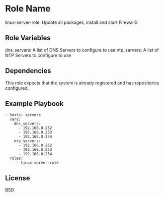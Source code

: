 Role Name
=========

linux-server-role: Update all packages, install and start FirewallD

Role Variables
--------------

dns_servers: A list of DNS Servers to configure to use
ntp_servers: A list of NTP Servers to configure to use

Dependencies
------------

This role expects that the system is already registered and has repositories configured.

Example Playbook
----------------

    - hosts: servers
      vars:
        dns_servers:
          - 192.168.0.252
          - 192.168.0.253
          - 192.168.0.254
        ntp_servers:
          - 192.168.0.252
          - 192.168.0.253
          - 192.168.0.254
      roles:
         - linux-server-role

License
-------

BSD

